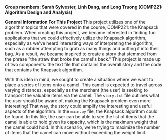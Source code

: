 **Group members: Sarah Sylvester, Linh Dang, and Long Truong (COMP221: Algorithm Design and Analysis)**

**General Information For This Project**
This project utilizes one of the algorithm topics that were covered in the course, COMP221: the Knapsack problem. When creating this project, we became interested in finding fun applications that we could effectively utilize the Knapsack algorithm, especially as we've heard interesting ways of interpreting the algorithm, such as a robber attempting to grab as many things and putting it into their bag. As a result, we became inspired to create a story that stemmed from the phrase "the straw that broke the camel's back." This project is made up of two components: the text file that contains the overall story and the code that contains the Knapsack algorithm. 

With this idea in mind, we sought to create a situation where we want to place a series of items onto a camel. This camel is expected to travel across varying distances, especially as the merchant (the user) is seeking to transport the valuable items via the camel. The ``story.txt`` file outlines what the user should be aware of, making the Knapsack problem even more interesting! That way, the story could amplify the interesting and useful aspects of the algorithm. In the ``main.py`` file, the Knapsack algorithm could be found. In this file, the user can be able to see the list of items that the camel is able to hold given its capacity, which is the maximum weight that the camel could hold. In this scenario, we're trying to maximize the number of items that the camel can move without exceeding the weight limit. 